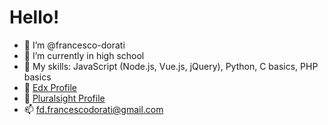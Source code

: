 # Hello!
- 👋 I’m @francesco-dorati
- 🌱 I’m currently in high school
- 📖 My skills: JavaScript (Node.js, Vue.js, jQuery), Python, C basics, PHP basics
- 📘 [Edx Profile](https://profile.edx.org/u/francescodorati)
- 📕 [Pluralsight Profile](https://app.pluralsight.com/profile/francescodorati)
- 📫 fd.francescodorati@gmail.com
